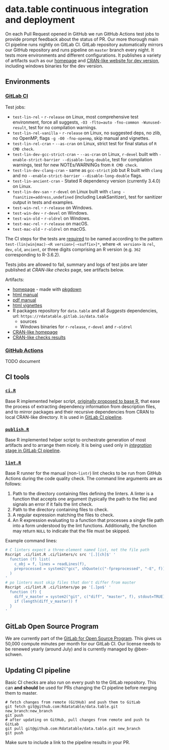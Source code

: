 # data.table continuous integration and deployment

On each Pull Request opened in GitHub we run GitHub Actions test jobs to provide prompt feedback about the status of PR. Our more thorough main CI pipeline runs nightly on GitLab CI. GitLab repository automatically mirrors our GitHub repository and runs pipeline on `master` branch every night. It tests more environments and different configurations. It publishes a variety of artifacts such as our [homepage](https://rdatatable.gitlab.io/data.table/) and [CRAN-like website for dev version](https://rdatatable.gitlab.io/data.table/web/packages/data.table/index.html), including windows binaries for the dev version.

## Environments

### [GitLab CI](./../.gitlab-ci.yml)

Test jobs:
- `test-lin-rel` - `r-release` on Linux, most comprehensive test environment, force all suggests, `-O3 -flto=auto -fno-common -Wunused-result`, test for no compilation warnings.
- `test-lin-rel-vanilla` - `r-release` on Linux, no suggested deps, no zlib, no OpenMP, flags `-g -O0 -fno-openmp`, skip manual and vignettes.
- `test-lin-rel-cran` - `--as-cran` on Linux, strict test for final status of `R CMD check`.
- `test-lin-dev-gcc-strict-cran` - `--as-cran` on Linux, `r-devel` built with `-enable-strict-barrier --disable-long-double`, test for compilation warnings, test for new NOTEs/WARNINGs from `R CMD check`.
- `test-lin-dev-clang-cran` - same as `gcc-strict` job but R built with `clang` and  no `--enable-strict-barrier --disable-long-double` flags.
- `test-lin-ancient-cran` - Stated R dependency version (currently 3.4.0) on Linux.
- `test-lin-dev-san` - `r-devel` on Linux built with `clang -fsanitize=address,undefined` (including LeakSanitizer), test for sanitizer output in tests and examples.
- `test-win-rel` - `r-release` on Windows.
- `test-win-dev` - `r-devel` on Windows.
- `test-win-old` - `r-oldrel` on Windows.
- `test-mac-rel` - `r-release` on macOS.
- `test-mac-old` - `r-oldrel` on macOS.

The CI steps for the tests are [required](https://github.com/Rdatatable/data.table/blob/55eb0f160b169398d51f138131c14a66c86e5dc9/.ci/publish.R#L162-L168) to be named according to the pattern `test-(lin|win|mac)-<R version>[-<suffix>]*`, where `<R version>` is `rel`, `dev`, `old`, `ancient`, or three digits comprising an R version (e.g. `362` corresponding to R-3.6.2).

Tests jobs are allowed to fail, summary and logs of test jobs are later published at _CRAN-like checks_ page, see artifacts below.

Artifacts:
- [homepage](https://rdatatable.gitlab.io/data.table) - made with [pkgdown](https://github.com/r-lib/pkgdown)
- [html manual](https://rdatatable.gitlab.io/data.table/library/data.table/html/00Index.html)
- [pdf manual](https://rdatatable.gitlab.io/data.table/web/packages/data.table/data.table.pdf)
- [html vignettes](https://rdatatable.gitlab.io/data.table/library/data.table/doc/index.html)
- R packages repository for `data.table` and all _Suggests_ dependencies, url: `https://rdatatable.gitlab.io/data.table`
  - sources
  - Windows binaries for `r-release`, `r-devel` and `r-oldrel`
- [CRAN-like homepage](https://rdatatable.gitlab.io/data.table/web/packages/data.table/index.html)
- [CRAN-like checks results](https://rdatatable.gitlab.io/data.table/web/checks/check_results_data.table.html)

### [GitHub Actions](./../.github/workflows)

TODO document

## CI tools

### [`ci.R`](./ci.R)

Base R implemented helper script, [originally proposed to base R](https://svn.r-project.org/R/branches/tools4pkgs/src/library/tools/R/packages.R), that ease the process of extracting dependency information from description files, and to mirror packages and their recursive dependencies from CRAN to local CRAN-like directory. It is used in [GitLab CI pipeline](./../.gitlab-ci.yml).

### [`publish.R`](./publish.R)

Base R implemented helper script to orchestrate generation of most artifacts and to arrange them nicely. It is being used only in [_integration_ stage in GitLab CI pipeline](./../.gitlab-ci.yml).

### [`lint.R`](./lint.R)

Base R runner for the manual (non-`lintr`) lint checks to be run from GitHub Actions during the code quality check. The command line arguments are as follows:
1. Path to the directory containing files defining the linters. A linter is a function that accepts one argument (typically the path to the file) and signals an error if it fails the lint check.
2. Path to the directory containing files to check.
3. A regular expression matching the files to check.
4. An R expression evaluating to a function that processes a single file path into a form understood by the lint functions. Additionally, the function may return `NULL` to indicate that the file must be skipped.

Example command lines:

```sh
# C linters expect a three-element named list, not the file path
Rscript .ci/lint.R .ci/linters/c src '[.][ch]$' '
  function (f) list(
    c_obj = f, lines = readLines(f),
    preprocessed = system2("gcc", shQuote(c("-fpreprocessed", "-E", f)), stdout = TRUE, stderr = FALSE)
  )
'
# po linters must skip files that don't differ from master
Rscript .ci/lint.R .ci/linters/po po '[.]po$' '
  function (f) {
    diff_v_master = system2("git", c("diff", "master", f), stdout=TRUE)
    if (length(diff_v_master)) f
  }
'
```

## GitLab Open Source Program

We are currently part of the [GitLab for Open Source Program](https://about.gitlab.com/solutions/open-source/). This gives us 50,000 compute minutes per month for our GitLab CI. Our license needs to be renewed yearly (around July) and is currently managed by @ben-schwen.

## Updating CI pipeline

Basic CI checks are also run on every push to the GitLab repository. This can **and should** be used for PRs changing the CI pipeline before merging them to master.

```shell
# fetch changes from remote (GitHub) and push them to GitLab 
git fetch git@github.com:Rdatatable/data.table.git new_branch:new_branch
git push
# after updating on GitHub, pull changes from remote and push to GitLab
git pull git@github.com:Rdatatable/data.table.git new_branch
git push
```

Make sure to include a link to the pipeline results in your PR. 
